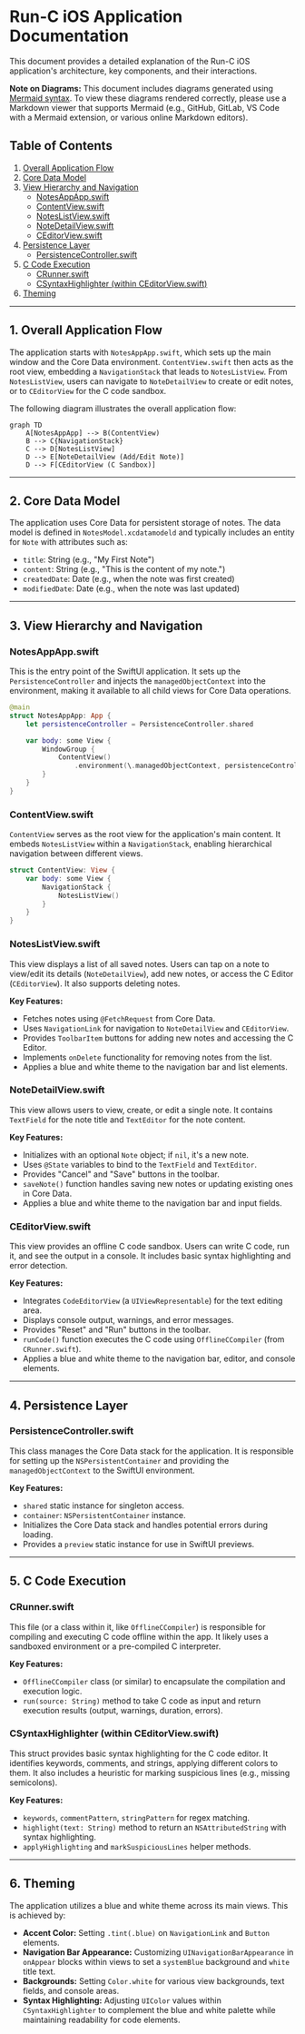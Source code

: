 # Run-C iOS Application Documentation

This document provides a detailed explanation of the Run-C iOS application's architecture, key components, and their interactions.

**Note on Diagrams:** This document includes diagrams generated using [Mermaid syntax](https://mermaid-js.github.io/). To view these diagrams rendered correctly, please use a Markdown viewer that supports Mermaid (e.g., GitHub, GitLab, VS Code with a Mermaid extension, or various online Markdown editors).

## Table of Contents
1.  [Overall Application Flow](#overall-application-flow)
2.  [Core Data Model](#core-data-model)
3.  [View Hierarchy and Navigation](#view-hierarchy-and-navigation)
    *   [NotesAppApp.swift](#notesappappswift)
    *   [ContentView.swift](#contentviewswift)
    *   [NotesListView.swift](#noteslistviewswift)
    *   [NoteDetailView.swift](#notedetailviewswift)
    *   [CEditorView.swift](#ceditorviewswift)
4.  [Persistence Layer](#persistence-layer)
    *   [PersistenceController.swift](#persistencecontrollerswift)
5.  [C Code Execution](#c-code-execution)
    *   [CRunner.swift](#crunnerswift)
    *   [CSyntaxHighlighter (within CEditorView.swift)](#csyntaxhighlighter-within-ceditorviewswift)
6.  [Theming](#theming)

---

## 1. Overall Application Flow

The application starts with `NotesAppApp.swift`, which sets up the main window and the Core Data environment. `ContentView.swift` then acts as the root view, embedding a `NavigationStack` that leads to `NotesListView`. From `NotesListView`, users can navigate to `NoteDetailView` to create or edit notes, or to `CEditorView` for the C code sandbox.

The following diagram illustrates the overall application flow:

```mermaid
graph TD
    A[NotesAppApp] --> B(ContentView)
    B --> C{NavigationStack}
    C --> D[NotesListView]
    D --> E[NoteDetailView (Add/Edit Note)]
    D --> F[CEditorView (C Sandbox)]
```

---

## 2. Core Data Model

The application uses Core Data for persistent storage of notes. The data model is defined in `NotesModel.xcdatamodeld` and typically includes an entity for `Note` with attributes such as:

*   `title`: String (e.g., "My First Note")
*   `content`: String (e.g., "This is the content of my note.")
*   `createdDate`: Date (e.g., when the note was first created)
*   `modifiedDate`: Date (e.g., when the note was last updated)

---

## 3. View Hierarchy and Navigation

### NotesAppApp.swift

This is the entry point of the SwiftUI application. It sets up the `PersistenceController` and injects the `managedObjectContext` into the environment, making it available to all child views for Core Data operations.

```swift
@main
struct NotesAppApp: App {
    let persistenceController = PersistenceController.shared

    var body: some View {
        WindowGroup {
            ContentView()
                .environment(\.managedObjectContext, persistenceController.container.viewContext)
        }
    }
}
```

### ContentView.swift

`ContentView` serves as the root view for the application's main content. It embeds `NotesListView` within a `NavigationStack`, enabling hierarchical navigation between different views.

```swift
struct ContentView: View {
    var body: some View {
        NavigationStack {
            NotesListView()
        }
    }
}
```

### NotesListView.swift

This view displays a list of all saved notes. Users can tap on a note to view/edit its details (`NoteDetailView`), add new notes, or access the C Editor (`CEditorView`). It also supports deleting notes.

**Key Features:**
*   Fetches notes using `@FetchRequest` from Core Data.
*   Uses `NavigationLink` for navigation to `NoteDetailView` and `CEditorView`.
*   Provides `ToolbarItem` buttons for adding new notes and accessing the C Editor.
*   Implements `onDelete` functionality for removing notes from the list.
*   Applies a blue and white theme to the navigation bar and list elements.

### NoteDetailView.swift

This view allows users to view, create, or edit a single note. It contains `TextField` for the note title and `TextEditor` for the note content.

**Key Features:**
*   Initializes with an optional `Note` object; if `nil`, it's a new note.
*   Uses `@State` variables to bind to the `TextField` and `TextEditor`.
*   Provides "Cancel" and "Save" buttons in the toolbar.
*   `saveNote()` function handles saving new notes or updating existing ones in Core Data.
*   Applies a blue and white theme to the navigation bar and input fields.

### CEditorView.swift

This view provides an offline C code sandbox. Users can write C code, run it, and see the output in a console. It includes basic syntax highlighting and error detection.

**Key Features:**
*   Integrates `CodeEditorView` (a `UIViewRepresentable`) for the text editing area.
*   Displays console output, warnings, and error messages.
*   Provides "Reset" and "Run" buttons in the toolbar.
*   `runCode()` function executes the C code using `OfflineCCompiler` (from `CRunner.swift`).
*   Applies a blue and white theme to the navigation bar, editor, and console elements.

---

## 4. Persistence Layer

### PersistenceController.swift

This class manages the Core Data stack for the application. It is responsible for setting up the `NSPersistentContainer` and providing the `managedObjectContext` to the SwiftUI environment.

**Key Features:**
*   `shared` static instance for singleton access.
*   `container`: `NSPersistentContainer` instance.
*   Initializes the Core Data stack and handles potential errors during loading.
*   Provides a `preview` static instance for use in SwiftUI previews.

---

## 5. C Code Execution

### CRunner.swift

This file (or a class within it, like `OfflineCCompiler`) is responsible for compiling and executing C code offline within the app. It likely uses a sandboxed environment or a pre-compiled C interpreter.

**Key Features:**
*   `OfflineCCompiler` class (or similar) to encapsulate the compilation and execution logic.
*   `run(source: String)` method to take C code as input and return execution results (output, warnings, duration, errors).

### CSyntaxHighlighter (within CEditorView.swift)

This struct provides basic syntax highlighting for the C code editor. It identifies keywords, comments, and strings, applying different colors to them. It also includes a heuristic for marking suspicious lines (e.g., missing semicolons).

**Key Features:**
*   `keywords`, `commentPattern`, `stringPattern` for regex matching.
*   `highlight(text: String)` method to return an `NSAttributedString` with syntax highlighting.
*   `applyHighlighting` and `markSuspiciousLines` helper methods.

---

## 6. Theming

The application utilizes a blue and white theme across its main views. This is achieved by:

*   **Accent Color:** Setting `.tint(.blue)` on `NavigationLink` and `Button` elements.
*   **Navigation Bar Appearance:** Customizing `UINavigationBarAppearance` in `onAppear` blocks within views to set a `systemBlue` background and `white` title text.
*   **Backgrounds:** Setting `Color.white` for various view backgrounds, text fields, and console areas.
*   **Syntax Highlighting:** Adjusting `UIColor` values within `CSyntaxHighlighter` to complement the blue and white palette while maintaining readability for code elements.
